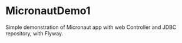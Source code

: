 # MicronautDemo1
Simple demonstration of Micronaut app with web Controller and JDBC repository, with Flyway. 

